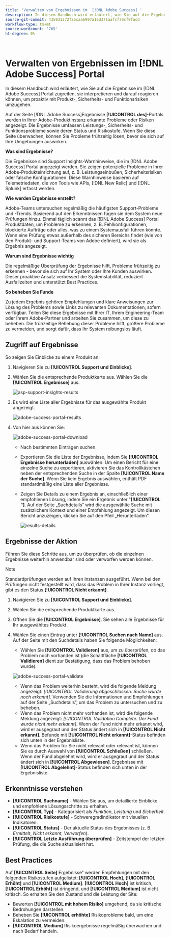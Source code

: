 ```yaml
---
title: 'Verwalten von Ergebnissen im  [!DNL Adobe Success] '
description: In diesem Handbuch wird erläutert, wie Sie auf die Ergebnisse im  [!DNL Adobe Success] -Portal zugreifen, sie interpretieren und darauf reagieren können, um proaktiv die Produktleistung, die Sicherheit und die Funktionsrisiken zu verwalten.
source-git-commit: 435931272f25caa6997a16d371aafcf70cf9facd
workflow-type: tm+mt
source-wordcount: '765'
ht-degree: 0%

---
```


# Verwalten von Ergebnissen im [!DNL Adobe Success] Portal

In diesem Handbuch wird erläutert, wie Sie auf die Ergebnisse im [!DNL Adobe Success] Portal zugreifen, sie interpretieren und darauf reagieren können, um proaktiv mit Produkt-, Sicherheits- und Funktionsrisiken umzugehen.

Auf der Seite [!DNL Adobe Success]Ergebnisse **[!UICONTROL des]**-Portals werden in Ihrer Adobe-Produktinstanz erkannte Probleme oder Risiken angezeigt. Die Ergebnisse umfassen Leistungs-, Sicherheits- und Funktionsprobleme sowie deren Status und Risikostufe. Wenn Sie diese Seite überwachen, können Sie Probleme frühzeitig lösen, bevor sie sich auf Ihre Umgebungen auswirken.

**Was sind Ergebnisse?**

Die Ergebnisse sind Support Insights-Warnhinweise, die im [!DNL Adobe Success] Portal angezeigt werden. Sie zeigen potenzielle Probleme in Ihrer Adobe-Produkteinrichtung auf, z. B. Leistungseinbußen, Sicherheitsrisiken oder falsche Konfigurationen. Diese Warnhinweise basieren auf Telemetriedaten, die von Tools wie APIs, [!DNL New Relic] und [!DNL Splunk] erfasst werden.

**Wie werden Ergebnisse erstellt?**

Adobe-Teams untersuchen regelmäßig die häufigsten Support-Probleme und -Trends. Basierend auf den Erkenntnissen fügen sie dem System neue Prüfungen hinzu. Einmal täglich scannt das [!DNL Adobe Success] Portal Produktdaten, um Probleme zu erkennen, z. B. Fehlkonfigurationen, blockierte Aufträge oder alles, was zu einem Systemausfall führen könnte. Wenn eine Prüfung etwas außerhalb des sicheren Bereichs findet (wie von den Produkt- und Support-Teams von Adobe definiert), wird sie als Ergebnis angezeigt.

**Warum sind Ergebnisse wichtig**

Die regelmäßige Überprüfung der Ergebnisse hilft, Probleme frühzeitig zu erkennen - bevor sie sich auf Ihr System oder Ihre Kunden auswirken. Dieser proaktive Ansatz verbessert die Systemstabilität, reduziert Ausfallzeiten und unterstützt Best Practices.

**So beheben Sie Funde**

Zu jedem Ergebnis gehören Empfehlungen und klare Anweisungen zur Lösung des Problems sowie Links zu relevanten Dokumentationen, sofern verfügbar. Teilen Sie diese Ergebnisse mit Ihrer IT, Ihrem Engineering-Team oder Ihrem Adobe-Partner und arbeiten Sie zusammen, um diese zu beheben. Die frühzeitige Behebung dieser Probleme hilft, größere Probleme zu vermeiden, und sorgt dafür, dass Ihr System reibungslos läuft.


## Zugriff auf Ergebnisse

So zeigen Sie Einblicke zu einem Produkt an:

1. Navigieren Sie zu **[!UICONTROL Support und Einblicke]**.
1. Wählen Sie die entsprechende Produktkarte aus. Wählen Sie die **[!UICONTROL Ergebnisse]** aus.

   ![asp-support-insights-results](../../assets/asp-support-inisghts-findings.png)


1. Es wird eine Liste aller Ergebnisse für das ausgewählte Produkt angezeigt.

   ![adobe-success-portal-results](../../assets/adobe-success-portal-findings.png)

1. Von hier aus können Sie:

   ![adobe-success-portal-download](../../assets/adobe-success-portal-download.png)

   * Nach bestimmten Einträgen suchen.
   * Exportieren Sie die Liste der Ergebnisse, indem Sie **[!UICONTROL Ergebnisse herunterladen]** auswählen. Um einen Bericht für eine einzelne Suche zu exportieren, aktivieren Sie das Kontrollkästchen neben der entsprechenden Suche in der Spalte **[!UICONTROL Name der Suche]**. Wenn Sie kein Ergebnis auswählen, enthält PDF standardmäßig eine Liste aller Ergebnisse.
   * Zeigen Sie Details zu einem Ergebnis an, einschließlich einer empfohlenen Lösung, indem Sie ein Ergebnis unter &quot;**[!UICONTROL &quot;]**. Auf der Seite „Suchdetails“ wird die ausgewählte Suche mit zusätzlichem Kontext und einer Empfehlung angezeigt. Um diesen Bericht anzuzeigen, klicken Sie auf den Pfeil „Herunterladen“.


     ![results-details](../../assets/findings-details.png)


## Ergebnisse der Aktion

Führen Sie diese Schritte aus, um zu überprüfen, ob die einzelnen Ergebnisse weiterhin anwendbar sind oder verworfen werden können.

>[!NOTE]
>
>Standardprüfungen werden auf Ihren Instanzen ausgeführt. Wenn bei den Prüfungen nicht festgestellt wird, dass das Problem in Ihrer Instanz vorliegt, gibt es den Status **[!UICONTROL Nicht erkannt]**.

1. Navigieren Sie zu **[!UICONTROL Support und Einblicke]**.
1. Wählen Sie die entsprechende Produktkarte aus.
1. Öffnen Sie die **[!UICONTROL Ergebnisse]**. Sie sehen alle Ergebnisse für Ihr ausgewähltes Produkt.
1. Wählen Sie einen Eintrag unter **[!UICONTROL Suchen nach Name]** aus. Auf der Seite mit den Suchdetails haben Sie folgende Möglichkeiten:
   * Wählen Sie **[!UICONTROL Validieren]** aus, um zu überprüfen, ob das Problem noch vorhanden ist (die Schaltfläche **[!UICONTROL Validieren]** dient zur Bestätigung, dass das Problem behoben wurde):

   ![adobe-success-portal-validate](../../assets/adobe-success-portal-validate.png)


   * Wenn das Problem weiterhin besteht, wird die folgende Meldung angezeigt: *[!UICONTROL Validierung abgeschlossen. Suche wurde noch erkannt]*. Verwenden Sie die Informationen und Empfehlungen auf der Seite „Suchdetails“, um das Problem zu untersuchen und zu beheben.
   * Wenn das Problem nicht mehr vorhanden ist, wird die folgende Meldung angezeigt: *[!UICONTROL Validation Complete. Der Fund wurde nicht mehr erkannt]*. Wenn der Fund nicht mehr erkannt wird, wird er ausgegraut und der Status ändert sich in **[!UICONTROL Nicht erkannt]**. Befunde mit **[!UICONTROL Nicht erkannt]**-Status befinden sich unten in der Ergebnisliste.
   * Wenn das Problem für Sie nicht relevant oder relevant ist, können Sie es durch Auswahl von **[!UICONTROL Schließen]** schließen. Wenn der Fund abgelehnt wird, wird er ausgegraut und der Status ändert sich in **[!UICONTROL Abgewiesen]**.  Ergebnisse mit **[!UICONTROL Abgelehnt]**-Status befinden sich unten in der Ergebnisliste.

## Erkenntnisse verstehen

* **[!UICONTROL Suchname]** - Wählen Sie aus, um detaillierte Einblicke und empfohlene Lösungsschritte zu erhalten.
* **[!UICONTROL Typ]** - Kategorisiert als *Funktion*, *Leistung* und *Sicherheit*.
* **[!UICONTROL Risikostufe]** - Schweregradindikator mit visuellen Indikatoren.
* **[!UICONTROL Status]** - Der aktuelle Status des Ergebnisses (z. B. *Ermittelt*, *Nicht erkannt*, *Verworfen*).
* **[!UICONTROL Letzte Ausführung überprüfen]** - Zeitstempel der letzten Prüfung, die die Suche aktualisiert hat.


## Best Practices

Auf **[!UICONTROL Seite]** Ergebnisse“ werden Empfehlungen mit den folgenden Risikostufen aufgelistet: **[!UICONTROL Hoch]**, **[!UICONTROL Erhöht]** und **[!UICONTROL Medium]**. **[!UICONTROL Hoch]** ist kritisch, **[!UICONTROL Erhöht]** ist dringend, und **[!UICONTROL Medium]** ist nicht kritisch. So erhalten Sie den Zustand und die Leistung der Site:

* Bewerten **[!UICONTROL mit hohem Risiko]** umgehend, da sie kritische Bedrohungen darstellen.
* Beheben Sie **[!UICONTROL erhöhte]** Risikoprobleme bald, um eine Eskalation zu vermeiden.
* **[!UICONTROL Medium]** Risikoergebnisse regelmäßig überwachen und nach Bedarf handeln.




